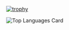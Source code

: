 <!-- https://qiita.com/rised/items/f3385b589149dcf34a26 -->
[![trophy](https://github-profile-trophy.vercel.app/?username=mixnuts07&row=1&column=8)](https://github.com/ryo-ma/github-profile-trophy)

![Top Languages Card](https://github-readme-stats.vercel.app/api/top-langs/?username=mixnuts07&layout=compact&theme=onedark&hide=css,html,javascript,vue,shell,python,java,dockerfile)

